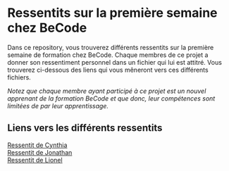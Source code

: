 # Ressentits sur la première semaine chez BeCode  

Dans ce repository, vous trouverez différents ressentits sur la première semaine de formation chez BeCode. Chaque membres de ce projet a donner son ressentiment personnel dans un fichier qui lui est attitré. Vous trouverez ci-dessous des liens qui vous mêneront vers ces différents fichiers.  

*Notez que chaque membre ayant participé à ce projet est un nouvel apprenant de la formation BeCode et que donc, leur compétences sont limitées de par leur apprentissage.*  

## Liens vers les différents ressentits  

[Ressentit de Cynthia](cynthia.md)  
[Ressentit de Jonathan](Jonathan.md)  
[Ressentit de Lionel](Lionel.md)  
